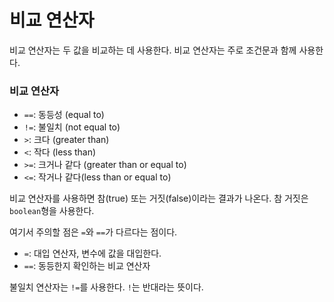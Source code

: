 # 비교 연산자
비교 연산자는 두 값을 비교하는 데 사용한다. 비교 연산자는 주로 조건문과 함께 사용한다.

### 비교 연산자
- `==`: 동등성 (equal to)
- `!=`: 불일치 (not equal to)
- `>`: 크다 (greater than)
- `<`: 작다 (less than)
- `>=`: 크거나 같다 (greater than or equal to)
- `<=`: 작거나 같다(less than or equal to)

비교 연산자를 사용하면 참(true) 또는 거짓(false)이라는 결과가 나온다. 참 거짓은 `boolean`형을 사용한다.

여기서 주의할 점은 `=`와 `==`가 다르다는 점이다.
- `=`: 대입 연산자, 변수에 값을 대입한다.
- `==`: 동등한지 확인하는 비교 연산자

불일치 연산자는 `!=`를 사용한다. `!`는 반대라는 뜻이다.